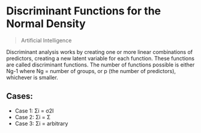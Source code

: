 # Discriminant Functions for the Normal Density
> Artificial Intelligence

Discriminant analysis works by creating one or more linear combinations of predictors, creating a new latent variable for each function. These functions are called discriminant functions. The number of functions possible is either Ng-1 where Ng = number of groups, or p (the number of predictors), whichever is smaller.

## Cases:
- Case 1: Σi = σ2I
- Case 2: Σi = Σ
- Case 3: Σi = arbitrary
